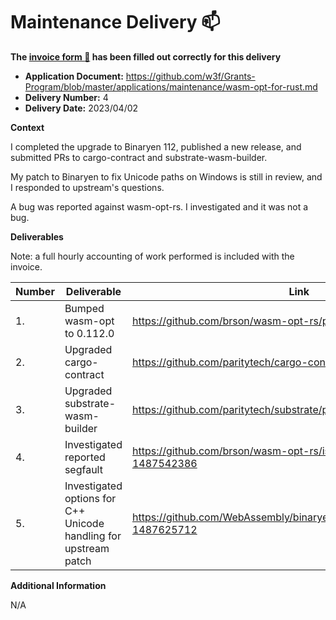 # Maintenance Delivery :mailbox:

**The [invoice form :pencil:](https://docs.google.com/forms/d/e/1FAIpQLSfmNYaoCgrxyhzgoKQ0ynQvnNRoTmgApz9NrMp-hd8mhIiO0A/viewform) has been filled out correctly for this delivery**

- **Application Document:** https://github.com/w3f/Grants-Program/blob/master/applications/maintenance/wasm-opt-for-rust.md
- **Delivery Number:** 4
- **Delivery Date:** 2023/04/02

**Context**

I completed the upgrade to Binaryen 112,
published a new release,
and submitted PRs to cargo-contract and substrate-wasm-builder.

My patch to Binaryen to fix Unicode paths on Windows is still in review,
and I responded to upstream's questions.

A bug was reported against wasm-opt-rs.
I investigated and it was not a bug.

**Deliverables**

Note: a full hourly accounting of work performed is included with the invoice.

| Number | Deliverable                                                      | Link                                                                      | Notes |
| ------ | ---------------------------------------------------------------- | ------------------------------------------------------------------------- | ----- |
| 1.     | Bumped wasm-opt to 0.112.0                                       | https://github.com/brson/wasm-opt-rs/pull/138                             |       |
| 2.     | Upgraded cargo-contract                                          | https://github.com/paritytech/cargo-contract/pull/1012                    |       |
| 3.     | Upgraded substrate-wasm-builder                                  | https://github.com/paritytech/substrate/pull/13574                        |       |
| 4.     | Investigated reported segfault                                   | https://github.com/brson/wasm-opt-rs/issues/140#issuecomment-1487542386   |       |
| 5.     | Investigated options for C++ Unicode handling for upstream patch | https://github.com/WebAssembly/binaryen/pull/5514#issuecomment-1487625712 |       |

**Additional Information**

N/A
